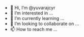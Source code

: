 - 👋 Hi, I’m @yuvarajcyr
- 👀 I’m interested in ...
- 🌱 I’m currently learning ...
- 💞️ I’m looking to collaborate on ...
- 📫 How to reach me ...

<!---
yuvarajcyr/yuvarajcyr is a ✨ special ✨ repository because its `README.md` (this file) appears on your GitHub profile.
You can click the Preview link to take a look at your changes.
--->
